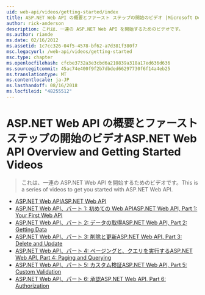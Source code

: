 ```yaml
---
uid: web-api/videos/getting-started/index
title: ASP.NET Web API の概要とファースト ステップの開始のビデオ |Microsoft Docs
author: rick-anderson
description: これは、一連の ASP.NET Web API を開始するためのビデオです。
ms.author: riande
ms.date: 02/16/2012
ms.assetid: 1c7cc326-04f5-4578-bf62-a7d381f380f7
msc.legacyurl: /web-api/videos/getting-started
msc.type: chapter
ms.openlocfilehash: cfcbe3732a3e3cbd6a210839a318a17ed636d636
ms.sourcegitcommit: 45ac74e400f9f2b7dbded66297730f6f14a4eb25
ms.translationtype: MT
ms.contentlocale: ja-JP
ms.lasthandoff: 08/16/2018
ms.locfileid: "48255512"
---
```

<a name="aspnet-web-api-overview-and-getting-started-videos"></a><span data-ttu-id="150be-103">ASP.NET Web API の概要とファースト ステップの開始のビデオ</span><span class="sxs-lookup"><span data-stu-id="150be-103">ASP.NET Web API Overview and Getting Started Videos</span></span>
====================
> <span data-ttu-id="150be-104">これは、一連の ASP.NET Web API を開始するためのビデオです。</span><span class="sxs-lookup"><span data-stu-id="150be-104">This is a series of videos to get you started with ASP.NET Web API.</span></span>


- [<span data-ttu-id="150be-105">ASP.NET Web API</span><span class="sxs-lookup"><span data-stu-id="150be-105">ASP.NET Web API</span></span>](aspnet-web-api.md)
- [<span data-ttu-id="150be-106">ASP.NET Web API、パート 1: 初めての Web API</span><span class="sxs-lookup"><span data-stu-id="150be-106">ASP.NET Web API, Part 1: Your First Web API</span></span>](your-first-web-api.md)
- [<span data-ttu-id="150be-107">ASP.NET Web API、パート 2: データの取得</span><span class="sxs-lookup"><span data-stu-id="150be-107">ASP.NET Web API, Part 2: Getting Data</span></span>](getting-data.md)
- [<span data-ttu-id="150be-108">ASP.NET Web API、パート 3: 削除と更新</span><span class="sxs-lookup"><span data-stu-id="150be-108">ASP.NET Web API, Part 3: Delete and Update</span></span>](delete-and-update.md)
- [<span data-ttu-id="150be-109">ASP.NET Web API、パート 4: ページングと、クエリを実行する</span><span class="sxs-lookup"><span data-stu-id="150be-109">ASP.NET Web API, Part 4: Paging and Querying</span></span>](paging-and-querying.md)
- [<span data-ttu-id="150be-110">ASP.NET Web API、パート 5: カスタム検証</span><span class="sxs-lookup"><span data-stu-id="150be-110">ASP.NET Web API, Part 5: Custom Validation</span></span>](custom-validation.md)
- [<span data-ttu-id="150be-111">ASP.NET Web API、パート 6: 承認</span><span class="sxs-lookup"><span data-stu-id="150be-111">ASP.NET Web API, Part 6: Authorization</span></span>](authorization.md)
